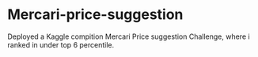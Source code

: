 # Mercari-price-suggestion
Deployed a Kaggle compition Mercari Price suggestion Challenge, where i ranked in under top 6 percentile.
